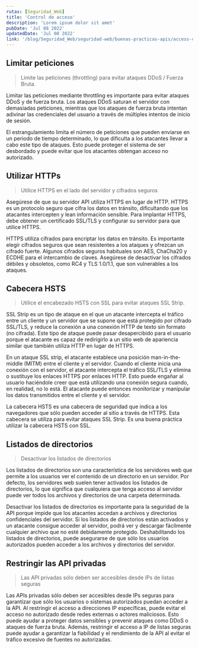 ```yaml
---
rutas: [Seguridad_Web]
title: 'Control de acceso'
description: 'Lorem ipsum dolor sit amet'
pubDate: 'Jul 08 2022'
updatedDate: 'Jul 08 2022'
link: '/blog/Seguridad_Web/seguridad-web/buenas-practicas-apis/access-control'
---
```


## Limitar peticiones
> Limite las peticiones (throttling) para evitar ataques DDoS / Fuerza Bruta.

Limitar las peticiones mediante throttling es importante para evitar ataques DDoS y de fuerza bruta. Los ataques DDoS saturan el servidor con demasiadas peticiones, mientras que los ataques de fuerza bruta intentan adivinar las credenciales del usuario a través de múltiples intentos de inicio de sesión.

El estrangulamiento limita el número de peticiones que pueden enviarse en un periodo de tiempo determinado, lo que dificulta a los atacantes llevar a cabo este tipo de ataques. Esto puede proteger el sistema de ser desbordado y puede evitar que los atacantes obtengan acceso no autorizado.

## Utilizar HTTPs
> Utilice HTTPS en el lado del servidor y cifrados seguros

Asegúrese de que su servidor API utiliza HTTPS en lugar de HTTP. HTTPS es un protocolo seguro que cifra los datos en tránsito, dificultando que los atacantes intercepten y lean información sensible. Para implantar HTTPS, debe obtener un certificado SSL/TLS y configurar su servidor para que utilice HTTPS.

HTTPS utiliza cifrados para encriptar los datos en tránsito. Es importante elegir cifrados seguros que sean resistentes a los ataques y ofrezcan un cifrado fuerte. Algunos cifrados seguros habituales son AES, ChaCha20 y ECDHE para el intercambio de claves. Asegúrese de desactivar los cifrados débiles y obsoletos, como RC4 y TLS 1.0/1.1, que son vulnerables a los ataques.

## Cabecera HSTS
> Utilice el encabezado HSTS con SSL para evitar ataques SSL Strip.

SSL Strip es un tipo de ataque en el que un atacante intercepta el tráfico entre un cliente y un servidor que se supone que está protegido por cifrado SSL/TLS, y reduce la conexión a una conexión HTTP de texto sin formato (no cifrada). Este tipo de ataque puede pasar desapercibido para el usuario porque el atacante es capaz de redirigirlo a un sitio web de apariencia similar que también utiliza HTTP en lugar de HTTPS.

En un ataque SSL strip, el atacante establece una posición man-in-the-middle (MITM) entre el cliente y el servidor. Cuando el cliente inicia una conexión con el servidor, el atacante intercepta el tráfico SSL/TLS y elimina o sustituye los enlaces HTTPS por enlaces HTTP. Esto puede engañar al usuario haciéndole creer que está utilizando una conexión segura cuando, en realidad, no lo está. El atacante puede entonces monitorizar y manipular los datos transmitidos entre el cliente y el servidor.

La cabecera HSTS es una cabecera de seguridad que indica a los navegadores que sólo pueden acceder al sitio a través de HTTPS. Esta cabecera se utiliza para evitar ataques SSL Strip. Es una buena práctica utilizar la cabecera HSTS con SSL.

## Listados de directorios
> Desactivar los listados de directorios

Los listados de directorios son una característica de los servidores web que permite a los usuarios ver el contenido de un directorio en un servidor. Por defecto, los servidores web suelen tener activados los listados de directorios, lo que significa que cualquiera que tenga acceso al servidor puede ver todos los archivos y directorios de una carpeta determinada.

Desactivar los listados de directorios es importante para la seguridad de la API porque impide que los atacantes accedan a archivos y directorios confidenciales del servidor. Si los listados de directorios están activados y un atacante consigue acceder al servidor, podrá ver y descargar fácilmente cualquier archivo que no esté debidamente protegido. Deshabilitando los listados de directorios, puede asegurarse de que sólo los usuarios autorizados pueden acceder a los archivos y directorios del servidor.

## Restringir las API privadas
> Las API privadas sólo deben ser accesibles desde IPs de listas seguras

Las APIs privadas sólo deben ser accesibles desde IPs seguras para garantizar que sólo los usuarios o sistemas autorizados puedan acceder a la API. Al restringir el acceso a direcciones IP específicas, puede evitar el acceso no autorizado desde redes externas o actores maliciosos. Esto puede ayudar a proteger datos sensibles y prevenir ataques como DDoS o ataques de fuerza bruta. Además, restringir el acceso a IP de listas seguras puede ayudar a garantizar la fiabilidad y el rendimiento de la API al evitar el tráfico excesivo de fuentes no autorizadas.